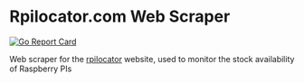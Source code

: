 # Rpilocator.com Web Scraper

[![Go Report Card](https://goreportcard.com/badge/github.com/jaisawhney/go-rpilocator-scraper)](https://goreportcard.com/report/github.com/jaisawhney/go-rpilocator-scraper)

Web scraper for the [rpilocator](https://rpilocator.com) website, used to monitor the stock availability of Raspberry PIs